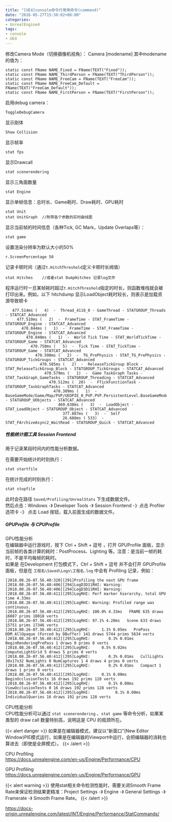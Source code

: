```yaml
---
title: "[UE4]console命令行常用命令(command)"
date: "2016-05-27T15:30:02+08:00"
categories:
- UnrealEngine4
tags:
- console
- UE4
---
```


修改Camera Mode（切换摄像机视角）：
Camera [modename]
其中modename的值为：

    static const FName NAME_Fixed = FName(TEXT("Fixed"));
    static const FName NAME_ThirdPerson = FName(TEXT("ThirdPerson"));
    static const FName NAME_FreeCam = FName(TEXT("FreeCam"));
    static const FName NAME_FreeCam_Default = FName(TEXT("FreeCam_Default"));
    static const FName NAME_FirstPerson = FName(TEXT("FirstPerson"));


启用debug camera：

    ToggleDebugCamera
	
显示刚体

	Show Collision

显示帧率

	stat fps
	
显示Drawcall
	
	stat scenerendering
	
显示三角面数量

	stat Engine
	
显示单帧信息：总时长、Game耗时、Draw耗时、GPU耗时

    stat Unit
    stat UnitGraph  //附带各个参数的实时曲线图
    
显示当前帧的时间信息（各种Tick, GC Mark，Update Overlaps等）：

    stat game
    
设置渲染分辨率为默认大小的50%

    r.ScreenPercentage 50

记录卡顿时间（通过`t.HitchThreshold`定义卡顿时长阀值）  

    stat Hitches    //或者stat DumpHitches 记录log文件
    
程序运行时一旦某帧耗时超过`t.HitchThreshold`指定的时长，则函数堆栈就会被打印出来。例如，以下 hitchdump 显示LoadObject耗时较长，则表示是加载资源导致顿卡

       477.514ms (   4)  -  Thread_4118_0 - GameThread - STATGROUP_Threads - STATCAT_Advanced
         477.510ms (   2)  -  FrameTime - STAT_FrameTime - STATGROUP_Engine - STATCAT_Advanced
           470.844ms (   1)  -  FrameTime - STAT_FrameTime - STATGROUP_Engine - STATCAT_Advanced
             470.840ms (   1)  -  World Tick Time - STAT_WorldTickTime - STATGROUP_Game - STATCAT_Advanced
               470.758ms (   5)  -  Tick Time - STAT_TickTime - STATGROUP_Game - STATCAT_Advanced
                 470.590ms (   2)  -  TG_PrePhysics - STAT_TG_PrePhysics - STATGROUP_TickGroups - STATCAT_Advanced
                   470.585ms (   2)  -  ReleaseTickGroup Block - STAT_ReleaseTickGroup_Block - STATGROUP_TickGroups - STATCAT_Advanced
                     470.579ms (   1)  -  Game TaskGraph Tasks - STAT_TaskGraph_GameTasks - STATGROUP_Threading - STATCAT_Advanced
                       470.512ms (  20)  -  FTickFunctionTask - STATGROUP_TaskGraphTasks - STATCAT_Advanced
                         470.309ms (   1)  -  BaseGameMode/Game/Map/PVP/UEDPIE_0_PVP.PVP.PersistentLevel.BaseGameMode - STATGROUP_UObjects - STATCAT_Advanced
                           469.638ms (   3)  -  LoadObject - STAT_LoadObject - STATGROUP_Object - STATCAT_Advanced
                             377.887ms (   3)  -  Self
                             26.688ms ( 533)  -  STAT_FArchiveAsync2_WaitRead - STATGROUP_Quick - STATCAT_Advanced

##### 性能统计图工具 Session Frontend
用于记录某段时间内的性能分析数据。

在需要开始统计的时刻执行：

    stat startfile
    
在统计完成的时刻执行：

    stat stopfile
    
此时会在路径 `Saved/Profiling/UnrealStats` 下生成数据文件。  
然后点击：Windows -》 Developer Tools -》 Session Frontend -》点击 Profiler 选项卡 -》 点击 Load 按钮，载入前面生成的数据文件。


##### GPUProfile 与 CPUProfile

GPU性能分析  
在编辑器中运行游戏时，按下 Ctrl + Shift + 逗号 ，打开 GPUProfile 面板，显示当前帧的各类计算的耗时：PostProcess、Lighting 等。注意：是当前一帧的耗时，不是平均每帧的耗时。  
如果是 在Development 打包模式下，Ctrl + Shift + 逗号 并不会打开 GPUProfile 面板，但是在 `工程名\Saved\Logs\工程名.log` 中会有 Profiling 记录，例如：

    [2018.08.26-07.56.40:320][291]Profiling the next GPU frame
    [2018.08.26-07.56.40:406][294]LogD3D11RHI: Warning: 
    [2018.08.26-07.56.40:406][294]LogD3D11RHI: Warning: 
    [2018.08.26-07.56.40:411][295]LogRHI: Perf marker hierarchy, total GPU time 4.33ms
    [2018.08.26-07.56.40:411][295]LogRHI: Warning: Profiled range was continuous.
    [2018.08.26-07.56.40:412][295]LogRHI: 100.0% 4.33ms   FRAME 635 draws 16087 prims 18018 verts
    [2018.08.26-07.56.40:412][295]LogRHI: 97.1% 4.20ms   Scene 633 draws 15751 prims 17346 verts
    [2018.08.26-07.56.40:412][295]LogRHI:     1.1% 0.05ms   PrePass DDM_AllOpaque (Forced by DBuffer) 141 draws 5744 prims 5634 verts
    [2018.08.26-07.56.40:412][295]LogRHI:        0.3% 0.01ms   BeginRenderingPrePass 1 draws 0 prims 0 verts
    [2018.08.26-07.56.40:412][295]LogRHI:     0.5% 0.02ms   ComputeLightGrid 5 draws 5 prims 0 verts
    [2018.08.26-07.56.40:412][295]LogRHI:        0.3% 0.01ms   CullLights 30x17x32 NumLights 0 NumCaptures 1 4 draws 4 prims 0 verts
    [2018.08.26-07.56.40:412][295]LogRHI:        0.2% 0.01ms   Compact 1 draws 1 prims 0 verts
    [2018.08.26-07.56.40:412][295]LogRHI:     0.1% 0.00ms   BeginOcclusionTests 16 draws 192 prims 128 verts
    [2018.08.26-07.56.40:412][295]LogRHI:        0.1% 0.00ms   ViewOcclusionTests 0 16 draws 192 prims 128 verts
    [2018.08.26-07.56.40:412][295]LogRHI:           0.1% 0.00ms   IndividualQueries 16 draws 192 prims 128 verts

CPU性能分析  
CPU性能分析可以通过 `stat scenerendering` 、`stat game` 等命令分析，如果某类型的 draw call 数量特别高，说明这是 CPU 的瓶颈所在。

{{< alert danger >}}
如果是在编辑器模式，建议以“新窗口”(New Editor Window)PIE模式运行，如果是在编辑器的Viewport中运行，会把编辑器的消耗也算进去（即使是全屏模式）。
{{< /alert >}}

CPU Profiling  
https://docs.unrealengine.com/en-us/Engine/Performance/CPU

GPU Profiling  
https://docs.unrealengine.com/en-us/Engine/Performance/GPU
                             
{{< alert warning >}}
使用stat相关命令检测性能时，需要关闭Smooth Frame Rate来保证检测结果更精准：Project Settings -》 Engine -》 General Settings -》 Framerate -》 Smooth Frame Rate。
{{< /alert >}}
    
https://docs-origin.unrealengine.com/latest/INT/Engine/Performance/StatCommands/